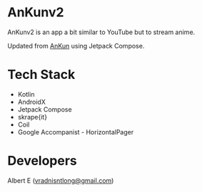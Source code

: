 # AnKunv2
AnKunv2 is an app a bit similar to YouTube but to stream anime.

Updated from [AnKun](https://github.com/RadXGH/AnKun) using Jetpack Compose.

# Tech Stack
- Kotlin
- AndroidX
- Jetpack Compose
- skrape{it}
- Coil
- Google Accompanist - HorizontalPager

# Developers
Albert E (vradnisntlong@gmail.com)
